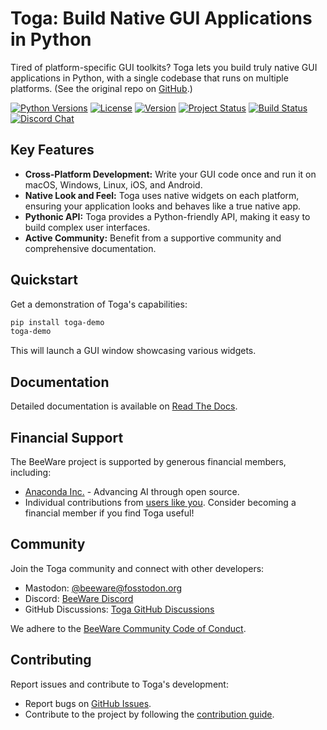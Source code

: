 # Toga: Build Native GUI Applications in Python

Tired of platform-specific GUI toolkits? Toga lets you build truly native GUI applications in Python, with a single codebase that runs on multiple platforms. (See the original repo on [GitHub](https://github.com/beeware/toga).)

[![Python Versions](https://img.shields.io/pypi/pyversions/toga.svg)](https://pypi.python.org/pypi/toga)
[![License](https://img.shields.io/pypi/l/toga.svg)](https://github.com/beeware/toga/blob/main/LICENSE)
[![Version](https://img.shields.io/pypi/v/toga.svg)](https://pypi.python.org/pypi/toga)
[![Project Status](https://img.shields.io/pypi/status/toga.svg)](https://pypi.python.org/pypi/toga)
[![Build Status](https://github.com/beeware/toga/workflows/CI/badge.svg?branch=main)](https://github.com/beeware/toga/actions)
[![Discord Chat](https://img.shields.io/discord/836455665257021440?label=Discord%20Chat&logo=discord&style=plastic)](https://beeware.org/bee/chat/)

## Key Features

*   **Cross-Platform Development:** Write your GUI code once and run it on macOS, Windows, Linux, iOS, and Android.
*   **Native Look and Feel:** Toga uses native widgets on each platform, ensuring your application looks and behaves like a true native app.
*   **Pythonic API:** Toga provides a Python-friendly API, making it easy to build complex user interfaces.
*   **Active Community:** Benefit from a supportive community and comprehensive documentation.

## Quickstart

Get a demonstration of Toga's capabilities:

```bash
pip install toga-demo
toga-demo
```

This will launch a GUI window showcasing various widgets.

## Documentation

Detailed documentation is available on [Read The Docs](https://toga.readthedocs.io).

## Financial Support

The BeeWare project is supported by generous financial members, including:

*   [Anaconda Inc.](https://anaconda.com/) - Advancing AI through open source.
*   Individual contributions from [users like you](https://beeware.org/community/members/). Consider becoming a financial member if you find Toga useful!

## Community

Join the Toga community and connect with other developers:

*   Mastodon: [@beeware@fosstodon.org](https://fosstodon.org/@beeware)
*   Discord: [BeeWare Discord](https://beeware.org/bee/chat/)
*   GitHub Discussions: [Toga GitHub Discussions](https://github.com/beeware/toga/discussions)

We adhere to the [BeeWare Community Code of Conduct](https://beeware.org/community/behavior/).

## Contributing

Report issues and contribute to Toga's development:

*   Report bugs on [GitHub Issues](https://github.com/beeware/toga/issues).
*   Contribute to the project by following the [contribution guide](https://toga.readthedocs.io/en/latest/how-to/contribute/index.html).